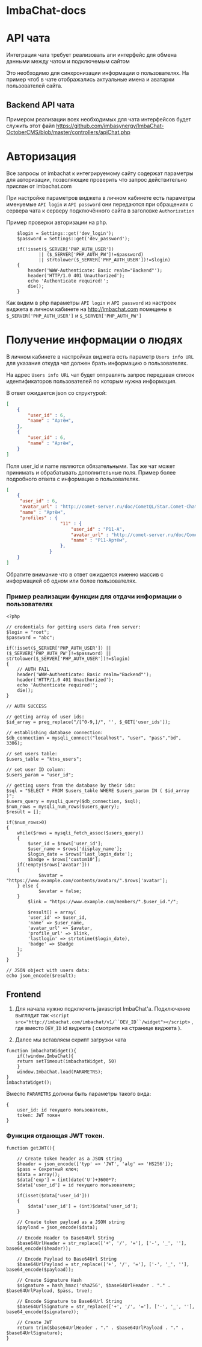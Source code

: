 # ImbaChat-docs


# API чата

Интеграция чата требует реализовать апи интерфейс для обмена данными между чатом и подключемым сайтом

Это необходимо для синхронизации информации о пользователях. На пример чтоб в чате отображались актуальные имена и аватарки пользователей сайта.


## Backend API чата

Примером реализации всех необходимых для чата интерфейсов будет служить этот файл https://github.com/imbasynergy/ImbaChat-OctoberCMS/blob/master/controllers/apiChat.php

# Авторизация

Все запросы от imbachat к интегрируемому сайту содержат параметры для авторизации, позволяющие проверить что запрос действительно прислан от imbachat.com

При настройке параметров виджета в личном кабинете есть параметры именуемые `API login` и `API password` они передаются при обращениях с сервера чата к серверу подключённого сайта в заголовке `Authorization`

Пример проверки авторизации на php.
``` 
    $login = Settings::get('dev_login');
    $password = Settings::get('dev_password');

    if(!isset($_SERVER['PHP_AUTH_USER'])
            || ($_SERVER['PHP_AUTH_PW']!=$password) 
            || strtolower($_SERVER['PHP_AUTH_USER'])!=$login)
    {
        header('WWW-Authenticate: Basic realm="Backend"');
        header('HTTP/1.0 401 Unauthorized');
        echo 'Authenticate required!';
        die();
    }
```

Как видим в php параметры `API login` и `API password` из настроек виджета в личном кабинете на http://imbachat.com помещены в `$_SERVER['PHP_AUTH_USER']` и `$_SERVER['PHP_AUTH_PW']`


# Получение информации о людях

В личном кабинете в настройках виджета есть параметр `Users info URL` для указания откуда чат должен брать информацию о пользователях.
 
На адрес `Users info URL` чат будет отправлять запрос передавая список идентификаторов пользователей по которым нужна информация.

В ответ ожидается json со структурой:
```json
[
    {
        "user_id" : 6,
        "name" : "Артём",
    },
    {
        "user_id" : 6,
        "name" : "Артём",
    }
]
```

Поля user_id и name являются обязательными. Так же чат может принимать и обрабатывать дополнительные поля. 
Пример более подробного ответа с информацие о пользователях.

```json
[
    {
     "user_id" : 6,
     "avatar_url" : "http://comet-server.ru/doc/CometQL/Star.Comet-Chat/img/avatar0.png",
     "name" : "Артём",
     "profiles" : {
                    "11" : {
                        "user_id" : "P11-A",
                        "avatar_url" : "http://comet-server.ru/doc/CometQL/Star.Comet-Chat/img/avatar0.png",
                        "name" : "P11-Артём",
                    },
                }
    }
]
```

Обратите внимание что в ответ ожидается именно массив с информацией об одном или более пользователях.

### Пример реализации функции для отдачи информации о пользователях

```
<?php

// credentials for getting users data from server:
$login = "root";
$password = "abc";
 
if(!isset($_SERVER['PHP_AUTH_USER']) || ($_SERVER['PHP_AUTH_PW']!=$password) || strtolower($_SERVER['PHP_AUTH_USER'])!=$login)
{
    // AUTH FAIL
    header('WWW-Authenticate: Basic realm="Backend"');
    header('HTTP/1.0 401 Unauthorized');
    echo 'Authenticate required!';
    die();
}

// AUTH SUCCESS

// getting array of user ids:
$id_array = preg_replace("/[^0-9,]/", '', $_GET['user_ids']);

// establishing database connection:
$db_connection = mysqli_connect("localhost", "user", "pass","bd", 3306);

// set users table:
$users_table = "ktvs_users";

// set user ID column:
$users_param = "user_id";

// getting users from the database by their ids:
$sql = "SELECT * FROM $users_table WHERE $users_param IN ( $id_array )";
$users_query = mysqli_query($db_connection, $sql);
$num_rows = mysqli_num_rows($users_query);
$result = [];

if($num_rows>0)
{
    while($rows = mysqli_fetch_assoc($users_query))
    {
        $user_id = $rows['user_id'];
        $user_name = $rows['display_name'];
        $login_date = $rows['last_login_date'];
        $badge = $rows['custom10'];
	if(!empty($rows['avatar']))
	{
        	$avatar = "https://www.example.com/contents/avatars/".$rows['avatar'];
	} else {
        	$avatar = false;
	}
        $link = "https://www.example.com/members/".$user_id."/";

        $result[] = array(
		'user_id' => $user_id,
		'name' => $user_name,
		'avatar_url' => $avatar,
		'profile_url' => $link, 
		'lastlogin' => strtotime($login_date),
		'badge' => $badge
	);
    }
}

// JSON object with users data:
echo json_encode($result);
```

## Frontend

1. Для начала нужно подключить javascript ImbaChat'а. Подключение выглядит так `<script src="http://imbachat.com/imbachat/v1/``DEV_ID``/widget"></script>`
, где вместо `DEV_ID` id виджета ( смотрите на странице виджета ).

2. Далее мы вставляем скрипт загрузки чата
```
function imbachatWidget(){
    if(!window.ImbaChat){
	return setTimeout(imbachatWidget, 50)
    }
    window.ImbaChat.load(PARAMETRS);
}
imbachatWidget();
```
Вместо `PARAMETRS` должны быть параметры такого вида:
```
{
	user_id: id текущего пользователя,
	token: JWT токен
}
```

### Функция отдающая JWT токен.
```
function getJWT(){

	// Create token header as a JSON string
	$header = json_encode(['typ' => 'JWT', 'alg' => 'HS256']);
	$pass = Секретный ключ;
	$data = array();
	$data['exp'] = (int)date('U')+3600*7;
	$data['user_id'] = id текущего пользователя;

	if(isset($data['user_id']))
	{
	    $data['user_id'] = (int)$data['user_id'];
	}

	// Create token payload as a JSON string
	$payload = json_encode($data);

	// Encode Header to Base64Url String
	$base64UrlHeader = str_replace(['+', '/', '='], ['-', '_', ''], base64_encode($header));

	// Encode Payload to Base64Url String
	$base64UrlPayload = str_replace(['+', '/', '='], ['-', '_', ''], base64_encode($payload));

	// Create Signature Hash
	$signature = hash_hmac('sha256', $base64UrlHeader . "." . $base64UrlPayload, $pass, true);

	// Encode Signature to Base64Url String
	$base64UrlSignature = str_replace(['+', '/', '='], ['-', '_', ''], base64_encode($signature));

	// Create JWT
	return trim($base64UrlHeader . "." . $base64UrlPayload . "." . $base64UrlSignature);
}
```
